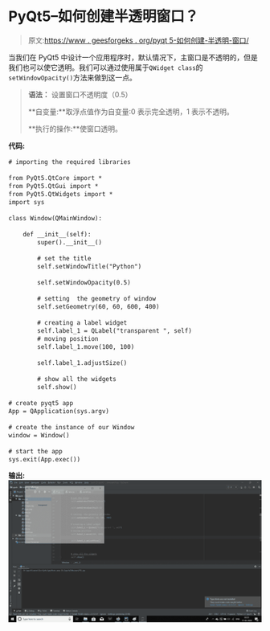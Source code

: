 # PyQt5–如何创建半透明窗口？

> 原文:[https://www . geesforgeks . org/pyqt 5-如何创建-半透明-窗口/](https://www.geeksforgeeks.org/pyqt5-how-to-create-semi-transparent-window/)

当我们在 PyQt5 中设计一个应用程序时，默认情况下，主窗口是不透明的，但是我们也可以使它透明。我们可以通过使用属于`QWidget class`的`setWindowOpacity()`方法来做到这一点。

> **语法：** 设置窗口不透明度（0.5）
> 
> **自变量:**取浮点值作为自变量:0 表示完全透明，1 表示不透明。
> 
> **执行的操作:**使窗口透明。

**代码:**

```
# importing the required libraries

from PyQt5.QtCore import * 
from PyQt5.QtGui import * 
from PyQt5.QtWidgets import * 
import sys

class Window(QMainWindow):

    def __init__(self):
        super().__init__()

        # set the title
        self.setWindowTitle("Python")

        self.setWindowOpacity(0.5)

        # setting  the geometry of window
        self.setGeometry(60, 60, 600, 400)

        # creating a label widget
        self.label_1 = QLabel("transparent ", self)
        # moving position
        self.label_1.move(100, 100)

        self.label_1.adjustSize()

        # show all the widgets
        self.show()

# create pyqt5 app
App = QApplication(sys.argv)

# create the instance of our Window
window = Window()

# start the app
sys.exit(App.exec())
```

**输出:**
![pyqt-semitranparent-window](img/bf785cdedeb5786a779b81f7caaed200.png)